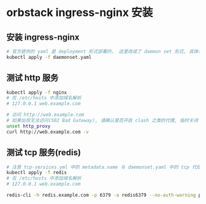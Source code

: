 # orbstack ingress-nginx 安装

## 安装 ingress-nginx

```bash
# 官方提供的 yaml 是 deployment 形式部署的， 这里改成了 daemon set 形式, 具体看 yaml 中的注释
kubectl apply -f daemonset.yaml
```

## 测试 http 服务

```bash
kubectl apply -f nginx
# 在 /etc/hosts 中添加域名解析
# 127.0.0.1 web.example.com

# 访问 http://web.example.com
# 如果出现无法访问(502 Bad Gateway), 请确认是否开启 clash 之类的代理, 临时关闭
unset http_proxy
curl http://web.example.com -v
```

## 测试 tcp 服务(redis)

```bash
# 注意 tcp-services.yml 中的 metadata.name 与 daemonset.yaml 中的 tcp 代理部分一致
kubectl apply -f redis
# 在 /etc/hosts 中添加域名解析
# 127.0.0.1 web.example.com

redis-cli -h redis.example.com -p 6379 -a redis6379 --no-auth-warning ping
```
